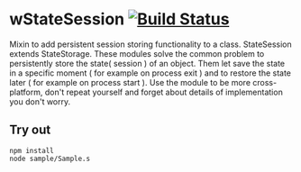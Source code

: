 
# wStateSession [![Build Status](https://travis-ci.org/Wandalen/wStateSession.svg?branch=master)](https://travis-ci.org/Wandalen/wStateSession)

Mixin to add persistent session storing functionality to a class. StateSession extends StateStorage. These modules solve the common problem to persistently store the state( session ) of an object. Them let save the state in a specific moment ( for example on process exit ) and to restore the state later ( for example on process start ). Use the module to be more cross-platform, don't repeat yourself and forget about details of implementation you don't worry.

## Try out
```
npm install
node sample/Sample.s
```































































